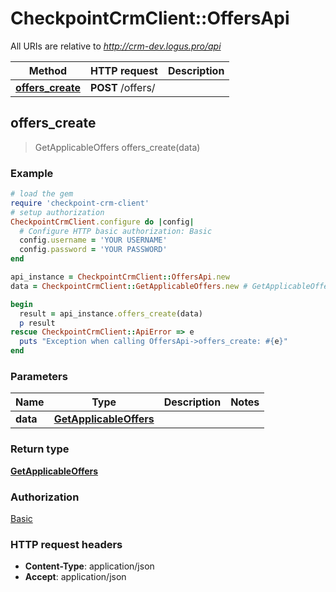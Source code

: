 # CheckpointCrmClient::OffersApi

All URIs are relative to *http://crm-dev.logus.pro/api*

Method | HTTP request | Description
------------- | ------------- | -------------
[**offers_create**](OffersApi.md#offers_create) | **POST** /offers/ | 



## offers_create

> GetApplicableOffers offers_create(data)



### Example

```ruby
# load the gem
require 'checkpoint-crm-client'
# setup authorization
CheckpointCrmClient.configure do |config|
  # Configure HTTP basic authorization: Basic
  config.username = 'YOUR USERNAME'
  config.password = 'YOUR PASSWORD'
end

api_instance = CheckpointCrmClient::OffersApi.new
data = CheckpointCrmClient::GetApplicableOffers.new # GetApplicableOffers | 

begin
  result = api_instance.offers_create(data)
  p result
rescue CheckpointCrmClient::ApiError => e
  puts "Exception when calling OffersApi->offers_create: #{e}"
end
```

### Parameters


Name | Type | Description  | Notes
------------- | ------------- | ------------- | -------------
 **data** | [**GetApplicableOffers**](GetApplicableOffers.md)|  | 

### Return type

[**GetApplicableOffers**](GetApplicableOffers.md)

### Authorization

[Basic](../README.md#Basic)

### HTTP request headers

- **Content-Type**: application/json
- **Accept**: application/json

